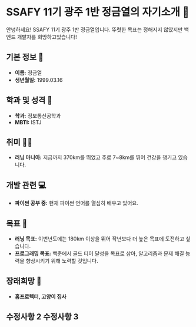 # SSAFY 11기 광주 1반 정금열의 자기소개 🚀

안녕하세요! SSAFY 11기 광주 1반 정금열입니다.
뚜렷한 목표는 정해지지 않았지만 백엔드 개발자를 희망하고있습니다!

## 기본 정보 🌟
- **이름:** 정금열
- **생년월일:** 1999.03.16

## 학과 및 성격 📘
- **학과:** 정보통신공학과
- **MBTI:** ISTJ

## 취미 🏃‍♂️
- **러닝 마니아:** 지금까지 370km를 뛰었고 주로 7~8km를 뛰어 건강을 챙기고 있습니다.

## 개발 관련 💻
- **파이썬 공부 중:** 현재 파이썬 언어를 열심히 배우고 있어요.

## 목표 🎯
- **러닝 목표:** 이번년도에는 180km 이상을 뛰어 작년보다 더 높은 목표에 도전하고 싶습니다. 
- **프로그래밍 목표:** 백준에서 골드 티어 달성을 목표로 삼아, 알고리즘과 문제 해결 능력을 향상시키기 위해 노력할 것입니다. 

## 장래희망 🌈
- **홈프로텍터, 고양이 집사**


수정사항 2
수정사항 3
-------